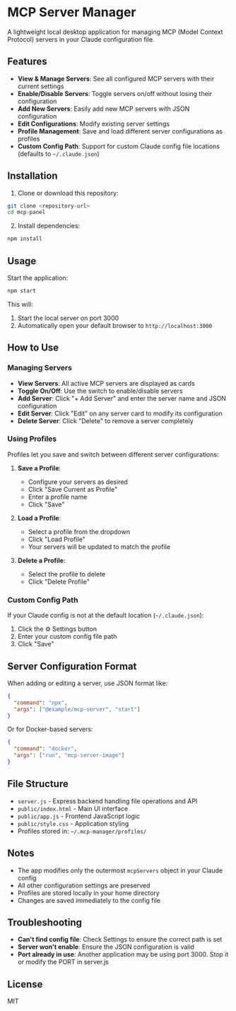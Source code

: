 # MCP Server Manager

A lightweight local desktop application for managing MCP (Model Context Protocol) servers in your Claude configuration file.

## Features

- **View & Manage Servers**: See all configured MCP servers with their current settings
- **Enable/Disable Servers**: Toggle servers on/off without losing their configuration
- **Add New Servers**: Easily add new MCP servers with JSON configuration
- **Edit Configurations**: Modify existing server settings
- **Profile Management**: Save and load different server configurations as profiles
- **Custom Config Path**: Support for custom Claude config file locations (defaults to `~/.claude.json`)

## Installation

1. Clone or download this repository:
```bash
git clone <repository-url>
cd mcp-panel
```

2. Install dependencies:
```bash
npm install
```

## Usage

Start the application:
```bash
npm start
```

This will:
1. Start the local server on port 3000
2. Automatically open your default browser to `http://localhost:3000`

## How to Use

### Managing Servers

- **View Servers**: All active MCP servers are displayed as cards
- **Toggle On/Off**: Use the switch to enable/disable servers
- **Add Server**: Click "+ Add Server" and enter the server name and JSON configuration
- **Edit Server**: Click "Edit" on any server card to modify its configuration
- **Delete Server**: Click "Delete" to remove a server completely

### Using Profiles

Profiles let you save and switch between different server configurations:

1. **Save a Profile**:
   - Configure your servers as desired
   - Click "Save Current as Profile"
   - Enter a profile name
   - Click "Save"

2. **Load a Profile**:
   - Select a profile from the dropdown
   - Click "Load Profile"
   - Your servers will be updated to match the profile

3. **Delete a Profile**:
   - Select the profile to delete
   - Click "Delete Profile"

### Custom Config Path

If your Claude config is not at the default location (`~/.claude.json`):
1. Click the ⚙️ Settings button
2. Enter your custom config file path
3. Click "Save"

## Server Configuration Format

When adding or editing a server, use JSON format like:

```json
{
  "command": "npx",
  "args": ["@example/mcp-server", "start"]
}
```

Or for Docker-based servers:
```json
{
  "command": "docker",
  "args": ["run", "mcp-server-image"]
}
```

## File Structure

- `server.js` - Express backend handling file operations and API
- `public/index.html` - Main UI interface
- `public/app.js` - Frontend JavaScript logic
- `public/style.css` - Application styling
- Profiles stored in: `~/.mcp-manager/profiles/`

## Notes

- The app modifies only the outermost `mcpServers` object in your Claude config
- All other configuration settings are preserved
- Profiles are stored locally in your home directory
- Changes are saved immediately to the config file

## Troubleshooting

- **Can't find config file**: Check Settings to ensure the correct path is set
- **Server won't enable**: Ensure the JSON configuration is valid
- **Port already in use**: Another application may be using port 3000. Stop it or modify the PORT in server.js

## License

MIT